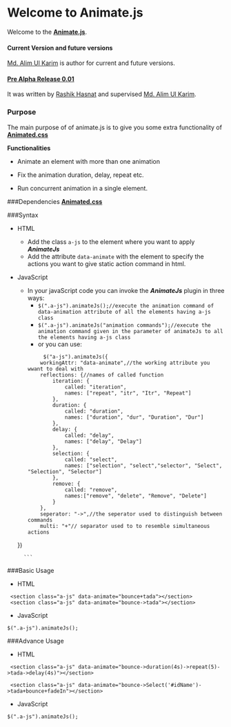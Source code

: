 Welcome to Animate.js
===================
Welcome to the **[Animate.js](https://github.com/aukgit/AnimateJs/ "Animate.js")**. 

#### Current Version and future versions
[Md. Alim Ul Karim](https://github.com/aukgit "Md. Alim Ul Karim github") is author for current and future versions.

#### **[Pre Alpha Release 0.01](https://github.com/aukgit/AnimateJs/releases/tag/0.01/ "Pre Alpha Release 0.01")**
It was  written by [Rashik Hasnat](https://github.com/Rashik004 "Rashik Hasnat") and supervised   [Md. Alim Ul Karim](https://github.com/aukgit "Md. Alim Ul Karim github").

### Purpose

The main purpose of of animate.js is to give you some extra functionality of **[Animated.css](https://raw.github.com/daneden/animate.css/master/animate.css/ "Animated.css")**

**Functionalities**

- Animate an element with more than one animation

- Fix the animation duration, delay, repeat etc.

- Run concurrent animation in a single element.

###Dependencies
**[Animated.css](https://raw.github.com/daneden/animate.css/master/animate.css/ "Animated.css")**

###Syntax
- HTML
	- Add the class ``a-js``  to the element where you want to apply ***AnimateJs***
	-  Add the attribute `data-animate` with the element to specify the actions you want to give static action command in html.
- JavaScript
	- In your javaScript code you can invoke the ***AnimateJs***  plugin in three ways:
		- `$(".a-js").animateJs();//execute the animation command of data-animation attribute of all the elements having a-js class`
		- `$(".a-js").animateJs("animation commands");//execute the animation command given in the parameter of animateJs to all the elements having a-js class`
		- or you can use:
		```
    		 $("a-js").animateJs({
            workingAttr: "data-animate",//the working attribute you wwant to deal with
            reflections: {//names of called function
                iteration: {
                    called: "iteration",
                    names: ["repeat", "itr", "Itr", "Repeat"]
                },
                duration: {
                    called: "duration",
                    names: ["duration", "dur", "Duration", "Dur"]
                },
                delay: {
                    called: "delay",
                    names: ["delay", "Delay"]
                },
                selection: {
                    called: "select",
                    names: ["selection", "select","selector", "Select", "Selection", "Selector"]
                },
                remove: {
                    called: "remove",
                    names:["remove", "delete", "Remove", "Delete"]
                }
            },
            seperator: "->",//the seperator used to distinguish between commands
            multi: "+"// separator used to to resemble simultaneous actions
    })

		```

###Basic Usage

- HTML
```
 <section class="a-js" data-animate="bounce+tada"></section>
 <section class="a-js" data-animate="bounce->tada"></section>
```
- JavaScript
```
$(".a-js").animateJs();
```

###Advance Usage

- HTML
```
 <section class="a-js" data-animate="bounce->duration(4s)->repeat(5)->tada->delay(4s)"></section>

 <section class="a-js" data-animate="bounce->Select('#idName')->tada+bounce+fadeIn"></section>

```
- JavaScript
```
$(".a-js").animateJs();
```
